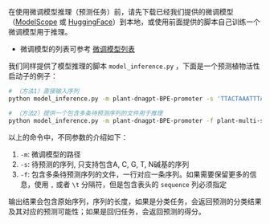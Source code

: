 在使用微调模型推理（预测任务）前，请先下载已经我们提供的微调模型（[ModelScope](https://www.modelscope.cn/organization/zhangtaolab) 或 [HuggingFace](https://huggingface.co/zhangtaolab)）到本地，或使用前面提供的脚本自己训练一个微调模型用于推理。

* 微调模型的列表可参考 [微调模型列表](resources/finetune_models.md)

我们同样提供了模型推理的脚本 `model_inference.py` ，下面是一个预测植物活性启动子的例子：

```bash
# （方法1）直接输入序列
python model_inference.py -m plant-dnagpt-BPE-promoter -s 'TTACTAAATTTATAACGATTTTTTATCTAACTTTAGCTCATCAATCTTTACCGTGTCAAAATTTAGTGCCAAGAAGCAGACATGGCCCGATGATCTTTTACCCTGTTTTCATAGCTCGCGAGCCGCGACCTGTGTCCAACCTCAACGGTCACTGCAGTCCCAGCACCTCAGCAGCCTGCGCCTGCCATACCCCCTCCCCCACCCACCCACACACACCATCCGGGCCCACGGTGGGACCCAGATGTCATGCGCTGTACGGGCGAGCAACTAGCCCCCACCTCTTCCCAAGAGGCAAAACCT'

# （方法2）提供一个包含多条待预测序列的文件用于推理
python model_inference.py -m plant-dnagpt-BPE-promoter -f plant-multi-species-core-promoters/test.csv -o promoter_predict_results.txt
```

以上的命令中，不同参数的介绍如下：  
1. `-m`: 微调模型的路径
2. `-s`: 待预测的序列, 只支持包含A, C, G, T, N碱基的序列
3. `-f`: 包含多条待预测序列的文件，一行对应一条序列。如果需要保留更多的信息，使用 `,` 或者 `\t` 分隔符，但是包含表头的 `sequence` 列必须指定

输出结果会包含原始序列，序列的长度，如果是分类任务，会返回预测的分类结果及其对应的预测可能性；如果是回归任务，会返回预测的得分。